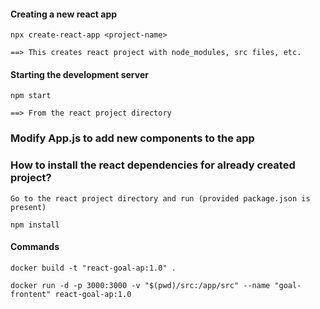 #### Creating a new react app

    npx create-react-app <project-name>

    ==> This creates react project with node_modules, src files, etc.

#### Starting the development server

    npm start

    ==> From the react project directory


### Modify App.js to add new components to the app

### How to install the react dependencies for already created project?

    Go to the react project directory and run (provided package.json is present)

    npm install

#### Commands
`docker build -t "react-goal-ap:1.0" .`

`docker run -d -p 3000:3000 -v "$(pwd)/src:/app/src" --name "goal-frontent" react-goal-ap:1.0`